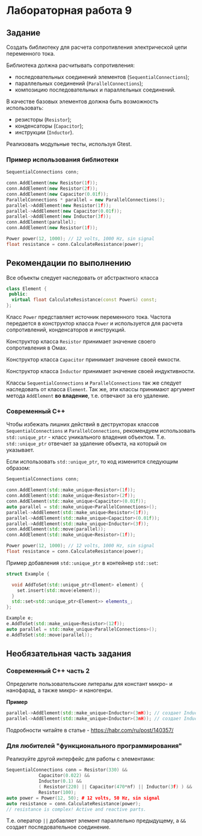 # Лабораторная работа 9

## Задание
Создать библиотеку для расчета сопротивления электрической цепи переменного тока.

Библиотека должна расчитывать сопротивления:
* последовательных соединений элементов (`SequentialConnections`);
* параллельных соединений (`ParallelConnections`);
* композицию последовательных и параллельных соединений.

В качестве базовых элементов должна быть возможность использовать:
* резисторы (`Resistor`);
* конденсаторы (`Capacitor`);
* инструкции (`Inductor`).

Реализовать модульные тесты, используя Gtest.

### Пример использования библиотеки
```cc
SequentialConnections conn;

conn.AddElement(new Resistor(1f));
conn.AddElement(new Resistor(2f));
conn.AddElement(new Capacitor(0.01f));
ParallelConnections * parallel = new ParallelConnections();
parallel->AddElement(new Resistor(1f));
parallel->AddElement(new Capacitor(0.01f));
parallel->AddElement(new Inductor(3f));
conn.AddElement(parallel);
conn.AddElement(new Resistor(1f));

Power power(12, 1000); // 12 volts, 1000 Hz, sin signal
float resistance = conn.CalculateResistance(power);
```

## Рекомендации по выполнению
Все объекты следует наследовать от абстрактного класса
```cc
class Element {
 public:
  virtual float CalculateResistance(const Power&) const;
};
```

Класс `Power` представляет источник переменного тока. Частота передается в
конструктор класса `Power` и используется для расчета сопротивлений,
конденсаторов и инструкций.

Конструктор класса `Resistor` принимает значение своего сопротивления в Омах.

Конструктор класса `Capacitor` принимает значение своей емкости.

Конструктор класса `Inductor` принимает значение своей индуктивности.

Классы `SequentialConnections` и `ParallelConnections` так же следует
наследовать от класса `Element`. Так же, эти классы принимают аргумент метода
`AddElement` **во владение**, т.е. отвечают за его удаление. 

### Современный C++
Чтобы избежать лишних действий в деструкторах классов `SequentialConnections` и
`ParallelConnections`, рекомендуем использовать `std::unique_ptr` - класс
уникального владения объектом. Т.е. `std::unique_ptr` отвечает за удаление
объекта, на который он указывает.

Если использовать `std::unique_ptr`, то код изменится следующим образом:
```cc
SequentialConnections conn;

conn.AddElement(std::make_unique<Resistor>(1f));
conn.AddElement(std::make_unique<Resistor>(2f));
conn.AddElement(std::make_unique<Capacitor>(0.01f));
auto parallel = std::make_unique<ParallelConnections>();
parallel->AddElement(std::make_unique<Resistor>(1f));
parallel->AddElement(std::make_unique<Capacitor>(0.01f));
parallel->AddElement(std::make_unique<Inductor>(3f));
conn.AddElement(std::move(parallel));
conn.AddElement(std::make_unique<Resistor>(1f));

Power power(12, 1000); // 12 volts, 1000 Hz, sin signal
float resistance = conn.CalculateResistance(power);
```

Пример добавления `std::unique_ptr` в контейнер `std::set`:
```cc
struct Example {

  void AddToSet(std::unique_ptr<Element> element) {
    set.insert(std::move(element));
  }
  std::set<std::unique_ptr<Element>> elements_;
};

Example e;
e.AddToSet(std::make_unique<Resistor>(12f));
auto parallel = std::make_unique<ParallelConnections>();
e.AddToSet(std::move(parallel));
```

## Необязательная часть задания

### Современный C++ часть 2
Определите пользовательские литералы для  констант микро- и нанофарад, а также микро- и наногенри. 

**Пример**
```cc
parallel->AddElement(std::make_unique<Inductor>(3mH)); // создает Inductor в 3 микрогенри
parallel->AddElement(std::make_unique<Inductor>(3nH)); // создает Inductor в 3 наногенри
```

Подробности читайте в статье - https://habr.com/ru/post/140357/

### Для любителей "функционального программирования"
Реализуйте другой интерфейс для работы с элементами:
```cc
SequentialConnections conn = Resistor(330) &&
            Capacitor(0.022) &&
            Inductor(0.1) &&
            ( Resistor(220) || Capacitor(470*nf) || Inductor(3f) ) &&
            Resistor(100);
auto power = Power(12, 50); # 12 volts, 50 Hz, sin signal
auto resistance = conn.CalculateResistance(power);
// resistance is complex! Active and reactive parts.
```
Т.е. оператор `||` добавляет элемент параллельно предыдущему, а `&&` создает последовательное соединение.
